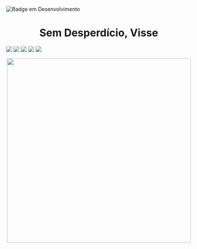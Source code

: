 
![Badge em Desenvolvimento](http://img.shields.io/static/v1?label=STATUS&message=EM%20DESENVOLVIMENTO&color=FFFF00&style=for-the-badge)

# <h1 align="center"> Sem Desperdício, Visse </h1>

![](https://img.shields.io/badge/-Dart-informational?logo=dart&logoColor=white&logoWidth=30)
![](https://img.shields.io/badge/-Flutter-13444d?logo=flutter&logoColor=white&logoWidth=30)
![](https://img.shields.io/badge/-C-333333?logo=c&logoColor=white&logoWidth=3)
![](https://img.shields.io/badge/-C++-2b4e72?logo=c++&logoColor=white&logoWidth=3)
![](https://img.shields.io/badge/-HTML5-fa6900?logo=html5&logoColor=white&logoWidth=3)

<div align="center">

 <img src="" width="500px"/>
 
</div>
